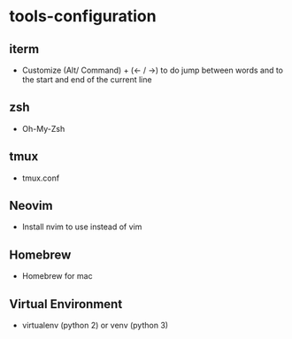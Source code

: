 # tools-configuration
## iterm
- Customize (Alt/ Command) + (<- / ->) to do jump between words and to the start and end of the current line
## zsh
- Oh-My-Zsh
## tmux
- tmux.conf
## Neovim
- Install nvim to use instead of vim
## Homebrew
- Homebrew for mac
## Virtual Environment
- virtualenv (python 2) or venv (python 3)
